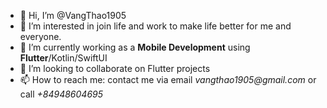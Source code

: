 - 👋 Hi, I’m @VangThao1905
- 👀 I’m interested in join life and work to make life better for me and everyone.
- 🌱 I’m currently working as a **Mobile Development** using **Flutter**/Kotlin/SwiftUI
- 💞️ I’m looking to collaborate on Flutter projects
- 📫 How to reach me: contact me via email _vangthao1905@gmail.com_ or call _+84948604695_

<!---
VangThao1905/VangThao1905 is a ✨ special ✨ repository because its `README.md` (this file) appears on your GitHub profile.
You can click the Preview link to take a look at your changes.
--->
